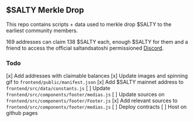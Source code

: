 ## $SALTY Merkle Drop

This repo contains scripts + data used to merkle drop $SALTY to the earliest community members.

169 addresses can claim 138 $SALTY each, enough $SALTY for them and a friend to access the official saltandsatoshi permissioned [Discord](TODO:link).

### Todo
[x] Add addresses with claimable balances
[x] Update images and spinning gif to `frontend/public/manifest.json`
[x] Add $SALTY mainnet address to `frontend/src/data/constants.js`
[ ] Update `frontend/src/components/footer/medias.js`
[ ] Update sources on `frontend/src/components/footer/Footer.js`
[x] Add relevant sources to `frontend/src/components/footer/medias.js`
[ ] Deploy contracts
[ ] Host on github pages
